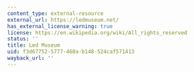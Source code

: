 ```yaml
---
content_type: external-resource
external_url: https://ledmuseum.net/
has_external_license_warning: true
license: https://en.wikipedia.org/wiki/All_rights_reserved
status: ''
title: Led Museum
uid: f3d67752-5777-460a-b148-524caf571413
wayback_url: ''
---
```

